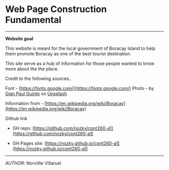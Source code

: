# Web Page Construction Fundamental
---

**Website goal**

This website is meant for the local government of Boracay Island to help them promote Boracay as one of the best tourist destination.

This site serve as a hub of information for those people wanted to know more about the the place.

Credit to the following sources..

Font - [https://fonts.google.com/](https://fonts.google.com/) Photo - by [Gian Paul Guinto](https://unsplash.com/@theaurumera?utm_source=unsplash&utm_medium=referral&utm_content=creditCopyText) on [Unsplash](https://unsplash.com/collections/4867724/philippines?utm_source=unsplash&utm_medium=referral&utm_content=creditCopyText)

Information from - [https://en.wikipedia.org/wiki/Boracay](https://en.wikipedia.org/wiki/Boracay)


Github link
- GH repo: [https://github.com/nozky/cpnt260-a1](https://github.com/nozky/cpnt260-a1)

- GH Pages site: [https://nozky.github.io/cpnt260-a1](https://nozky.github.io/cpnt260-a1)

---
_AUTHOR_:
Norvillie Villaruel

